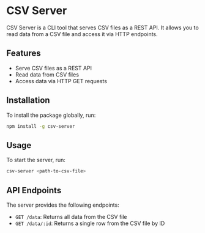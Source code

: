 # CSV Server

CSV Server is a CLI tool that serves CSV files as a REST API. It allows you to read data from a CSV file and access it via HTTP endpoints.

## Features

- Serve CSV files as a REST API
- Read data from CSV files
- Access data via HTTP GET requests

## Installation

To install the package globally, run:

```bash
npm install -g csv-server
```

## Usage

To start the server, run:

```bash
csv-server <path-to-csv-file>
```

## API Endpoints

The server provides the following endpoints:

- `GET /data`: Returns all data from the CSV file
- `GET /data/:id`: Returns a single row from the CSV file by ID
